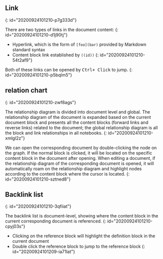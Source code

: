 ## Link
{: id="20200924101210-p7g333d"}

There are two types of links in the document content:
{: id="20200924101210-d1j90tj"}

* Hyperlink, which is the form of `[foo](bar)` provided by Markdown standard syntax
* Content block link established by `((id))`
{: id="20200924101210-54t2af9"}

Both of these links can be opened by <kbd>Ctrl+ Click</kbd> to jump.
{: id="20200924101210-p5bqlm5"}

## relation chart
{: id="20200924101210-zwf8ags"}

The relationship diagram is divided into document level and global. The relationship diagram of the document is expanded based on the current document block and presents all the content blocks (forward links and reverse links) related to the document; the global relationship diagram is all the block and link relationships in all notebooks.
{: id="20200924101210-xmlgl2z"}

We can open the corresponding document by double-clicking the node on the graph. If the normal block is clicked, it will be located on the specific content block in the document after opening. When editing a document, if the relationship diagram of the corresponding document is opened, it will automatically roam on the relationship diagram and highlight nodes according to the content block where the cursor is located.
{: id="20200924101210-sztned8"}

## Backlink list
{: id="20200924101210-3qfiiat"}

The backlink list is document-level, showing where the content block in the current corresponding document is referenced.
{: id="20200924101210-cpyj03s"}

* Clicking on the reference block will highlight the definition block in the current document
* Double click the reference block to jump to the reference block
{: id="20200924101209-ia71lat"}
